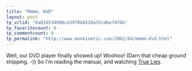 ```yaml
---
title: "Mmmm, DVD"
layout: post
tp_urlid: "6a010534988cd3970b0120a55cdbe7970b"
tp_favoritecount: 0
tp_commentcount: 0
tp_permalink: "http://www.monkinetic.com/2002/04/mmmm-dvd.html"
---
```

Well, our DVD player finally showed up! Woohoo! (Darn that cheap ground shipping. -)) So I&#39;m reading the manual, and watching <a href="http://us.imdb.com/Title?0111503">True Lies</a>.
